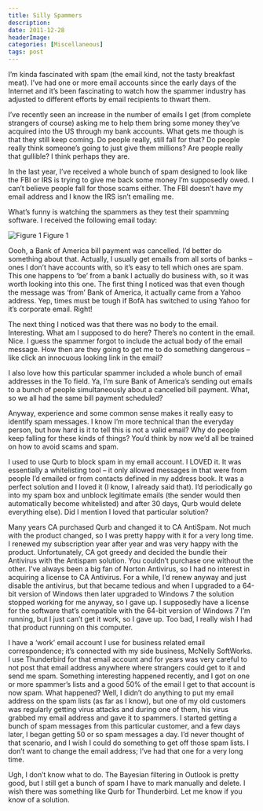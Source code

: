 ```yaml
---
title: Silly Spammers
description: 
date: 2011-12-28
headerImage: 
categories: [Miscellaneous]
tags: post
---
```


I’m kinda fascinated with spam (the email kind, not the tasty breakfast meat). I’ve had one or more email accounts since the early days of the Internet and it’s been fascinating to watch how the spammer industry has adjusted to different efforts by email recipients to thwart them.

I’ve recently seen an increase in the number of emails I get (from complete strangers of course) asking me to help them bring some money they’ve acquired into the US through my bank accounts. What gets me though is that they still keep coming. Do people really, still fall for that? Do people really think someone’s going to just give them millions? Are people really that gullible? I think perhaps they are.

In the last year, I’ve received a whole bunch of spam designed to look like the FBI or IRS is trying to give me back some money I’m supposedly owed. I can’t believe people fall for those scams either. The FBI doesn’t have my email address and I know the IRS isn’t emailing me.

What’s funny is watching the spammers as they test their spamming software. I received the following email today:

![Figure 1](/images/2011/spam-20111227.png)
Figure 1

Oooh, a Bank of America bill payment was cancelled. I’d better do something about that. Actually, I usually get emails from all sorts of banks – ones I don’t have accounts with, so it’s easy to tell which ones are spam.  This one happens to ‘be’ from a bank I actually do business with, so it was worth looking into this one. The first thing I noticed was that even though the message was ‘from’ Bank of America, it actually came from a Yahoo address. Yep, times must be tough if BofA has switched to using Yahoo for it’s corporate email. Right!

The next thing I noticed was that there was no body to the email. Interesting. What am I supposed to do here? There’s no content in the email. Nice. I guess the spammer forgot to include the actual body of the email message. How then are they going to get me to do something dangerous – like click an innocuous looking link in the email?

I also love how this particular spammer included a whole bunch of email addresses in the To field. Ya, I’m sure Bank of America’s sending out emails to a bunch of people simultaneously about a cancelled bill payment. What, so we all had the same bill payment scheduled?

Anyway, experience and some common sense makes it really easy to identify spam messages. I know I’m more technical than the everyday person, but how hard is it to tell this is not a valid email? Why do people keep falling for these kinds of things? You’d think by now we’d all be trained on how to avoid scams and spam.

I used to use Qurb to block spam in my email account. I LOVED it. It was essentially a whitelisting tool – it only allowed messages in that were from people I’d emailed or from contacts defined in my address book. It was a perfect solution and I loved it (I know, I already said that). I’d periodically go into my spam box and unblock legitimate emails (the sender would then automatically become whitelisted) and after 30 days, Qurb would delete everything else). Did I mention I loved that particular solution?

Many years CA purchased Qurb and changed it to CA AntiSpam. Not much with the product changed, so I was pretty happy with it for a very long time. I renewed my subscription year after year and was very happy with the product. Unfortunately, CA got greedy and decided the bundle their Antivirus with the Antispam solution. You couldn’t purchase one without the other. I’ve always been a big fan of Norton Antivirus, so I had no interest in acquiring a license to CA Antivirus. For a while, I’d renew anyway and just disable the antivirus, but that became tedious and when I upgraded to a 64-bit version of Windows then later upgraded to Windows 7 the solution stopped working for me anyway, so I gave up. I supposedly have a license for the software that’s compatible with the 64-bit version of Windows 7 I’m running, but I just can’t get it work, so I gave up. Too bad, I really wish I had that product running on this computer.

I have a ‘work’ email account I use for business related email correspondence; it’s connected with my side business, McNelly SoftWorks. I use Thunderbird for that email account and for years was very careful to not post that email address anywhere where strangers could get to it and send me spam. Something interesting happened recently, and I got on one or more spammer’s lists and a good 50% of the email I get to that account is now spam. What happened? Well, I didn’t do anything to put my email address on the spam lists (as far as I know), but one of my old customers was regularly getting virus attacks and during one of them, his virus grabbed my email address and gave it to spammers. I started getting a bunch of spam messages from this particular customer, and a few days later, I began getting 50 or so spam messages a day. I’d never thought of that scenario, and I wish I could do something to get off those spam lists. I don’t want to change the email address; I’ve had that one for a very long time.

Ugh, I don’t know what to do. The Bayesian filtering in Outlook is pretty good, but I still get a bunch of spam I have to mark manually and delete. I wish there was something like Qurb for Thunderbird. Let me know if you know of a solution.